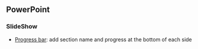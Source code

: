## PowerPoint

### SlideShow
- [Progress bar](./file/progressBar.vb): add section name and progress at the bottom of each side
